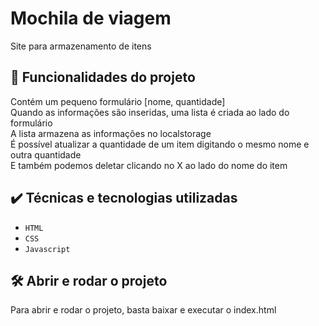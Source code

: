 # Mochila de viagem

Site para armazenamento de itens

## 🔨 Funcionalidades do projeto

Contém um pequeno formulário [nome, quantidade]  
Quando as informações são inseridas, uma lista é criada ao lado do formulário  
A lista armazena as informações no localstorage  
É possível atualizar a quantidade de um item digitando o mesmo nome e outra quantidade  
E também podemos deletar clicando no X ao lado do nome do item

## ✔️ Técnicas e tecnologias utilizadas

- `HTML`
- `CSS`
- `Javascript`

## 🛠️ Abrir e rodar o projeto

Para abrir e rodar o projeto, basta baixar e executar o index.html
